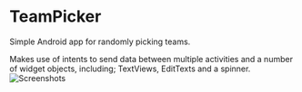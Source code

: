 # TeamPicker
Simple Android app for randomly picking teams.

Makes use of intents to send data between multiple activities and a number of widget objects, including; TextViews, EditTexts and a spinner.
![Screenshots](http://projects.exlercs.com/images/teampicker.png)
